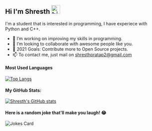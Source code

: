 ## Hi I'm Shresth <img src="https://user-images.githubusercontent.com/1303154/88677602-1635ba80-d120-11ea-84d8-d263ba5fc3c0.gif" width="28px" alt="hi">

I'm a student that is interested in programming, I have experiece with Python and C++.

- 👀 I’m working on improving my skills in programming.
- 💞️ I’m looking to collaborate with awesome people like you.
- 🥅 2021 Goals: Contribute more to Open Source projects.
- 📫 To contact me, just mail on shresthpratap2@gmail.com

#### Most Used Languages
[![Top Langs](https://github-readme-stats.vercel.app/api/top-langs/?username=midnight-sudo&layout=compact)](https://github.com/anuraghazra/github-readme-stats)


#### My GitHub Stats:
[![Shresth's GitHub stats](https://github-readme-stats.vercel.app/api/?username=midnight-sudo&show_icons=true&theme=radical)](https://github.com/Shresth001github-readme-stats)


#### Here is a random joke that'll make you laugh! 😂
![Jokes Card](https://readme-jokes.vercel.app/api)
